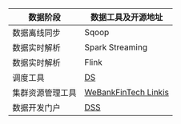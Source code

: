 
| 数据阶段 | 数据工具及开源地址  |
| --- | --- |
| 数据离线同步 | Sqoop |
| 数据实时解析 | Spark Streaming |
| 数据实时解析 | Flink |
| 调度工具 | [DS](http://dolphinscheduler.apache.org/zh-cn/docs/1.2.0/user_doc/quick-start.html) |
|集群资源管理工具|[WeBankFinTech Linkis](https://github.com/WeBankFinTech/Linkis/blob/dev-0.11.0/docs/zh_CN/README.md)
|数据开发门户|[DSS](https://github.com/WeBankFinTech/DataSphereStudio/blob/master/README-ZH.md) |
